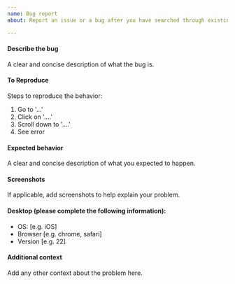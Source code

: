 ```yaml
---
name: Bug report
about: Report an issue or a bug after you have searched through existing issues

---
```


#### Describe the bug
A clear and concise description of what the bug is.

#### To Reproduce
Steps to reproduce the behavior:
1. Go to '...'
2. Click on '....'
3. Scroll down to '....'
4. See error

#### Expected behavior
A clear and concise description of what you expected to happen.

#### Screenshots
If applicable, add screenshots to help explain your problem.

#### Desktop (please complete the following information):
 - OS: [e.g. iOS]
 - Browser [e.g. chrome, safari]
 - Version [e.g. 22]

#### Additional context
Add any other context about the problem here.
